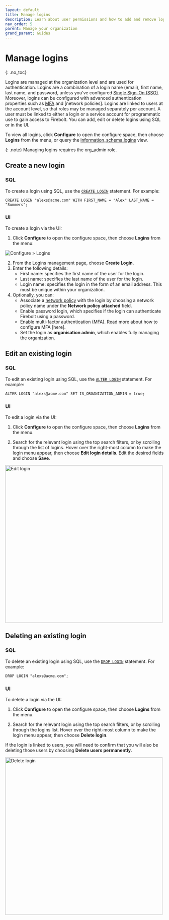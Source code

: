 ```yaml
---
layout: default
title: Manage logins
description: Learn about user permissions and how to add and remove logins in a Firebolt account.
nav_order: 5
parent: Manage your organization
grand_parent: Guides
---
```


# Manage logins
{: .no_toc}

Logins are managed at the organization level and are used for authentication. Logins are a combination of a login name (email), first name, last name, and password, unless you've configured [Single Sign-On (SSO)](sso/sso.md). Moreover, logins can be configured with advanced authentication properties such as [MFA](mfa.md) and [network policies]. Logins are linked to users at the account level, so that roles may be managed separately per account. A user must be linked to either a login or a service account for programmatic use to gain access to Firebolt. You can add, edit or delete logins using SQL or in the UI. 

To view all logins, click **Configure** to open the configure space, then choose **Logins** from the menu, or query the [information_schema.logins](../../sql_reference/information-schema/logins.md) view. 

{: .note}
Managing logins requires the org_admin role.

## Create a new login

### SQL 
To create a login using SQL, use the [`CREATE LOGIN`](../../sql_reference/commands/access-control/create-login.md) statement. For example:

```CREATE LOGIN "alexs@acme.com" WITH FIRST_NAME = "Alex" LAST_NAME = "Summers";```

### UI
To create a login via the UI:
1. Click **Configure** to open the configure space, then choose **Logins** from the menu:

![Configure > Logins](../../assets/images/loginspage.png)

2. From the Logins management page, choose **Create Login**.
3. Enter the following details:
    - First name: specifies the first name of the user for the login. 
    - Last name: specifies the last name of the user for the login.
    - Login name: specifies the login in the form of an email address. This must be unique within your organization.
4. Optionally, you can:
    - Associate a [network policy](network-policies.md) with the login by choosing a network policy name under the **Network policy attached** field.
    - Enable password login, which specifies if the login can authenticate Firebolt using a password.
    - Enable multi-factor authentication (MFA). Read more about how to configure MFA [here].
    - Set the login as **organisation admin**, which enables fully managing the organization.

## Edit an existing login

### SQL 
To edit an existing login using SQL, use the [`ALTER LOGIN`](../../sql_reference/commands/access-control/alter-login.md) statement. For example:

```ALTER LOGIN "alexs@acme.com" SET IS_ORGANIZATION_ADMIN = true;```

### UI
To edit a login via the UI:
1. Click **Configure** to open the configure space, then choose **Logins** from the menu.

2. Search for the relevant login using the top search filters, or by scrolling through the list of logins. Hover over the right-most column to make the login menu appear, then choose **Edit login details**.
Edit the desired fields and choose **Save**.

<img src="../../assets/images/editlogin.png" alt="Edit login" width="500"/>

## Deleting an existing login

### SQL 
To delete an existing login using SQL, use the [`DROP LOGIN`](../../sql_reference/commands/access-control/drop-login.md) statement. For example:

```DROP LOGIN "alexs@acme.com";```

### UI
To delete a login via the UI:
1. Click **Configure** to open the configure space, then choose **Logins** from the menu.

2. Search for the relevant login using the top search filters, or by scrolling through the logins list. Hover over the right-most column to make the login menu appear, then choose **Delete login**.

If the login is linked to users, you will need to confirm that you will also be deleting those users by choosing **Delete users permanently**.

<img src="../../assets/images/deletelogin.png" alt="Delete login" width="500"/>